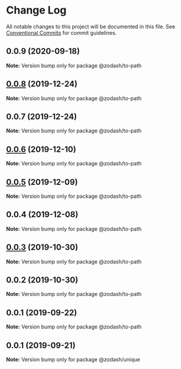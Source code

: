 # Change Log

All notable changes to this project will be documented in this file.
See [Conventional Commits](https://conventionalcommits.org) for commit guidelines.

## 0.0.9 (2020-09-18)

**Note:** Version bump only for package @zodash/to-path





## [0.0.8](https://github.com/zcorky/zodash/compare/@zodash/to-path@0.0.7...@zodash/to-path@0.0.8) (2019-12-24)

**Note:** Version bump only for package @zodash/to-path





## 0.0.7 (2019-12-24)

**Note:** Version bump only for package @zodash/to-path





## [0.0.6](https://github.com/zcorky/zodash/compare/@zodash/to-path@0.0.5...@zodash/to-path@0.0.6) (2019-12-10)

**Note:** Version bump only for package @zodash/to-path





## [0.0.5](https://github.com/zcorky/zodash/compare/@zodash/to-path@0.0.4...@zodash/to-path@0.0.5) (2019-12-09)

**Note:** Version bump only for package @zodash/to-path





## 0.0.4 (2019-12-08)

**Note:** Version bump only for package @zodash/to-path





## [0.0.3](https://github.com/zcorky/zodash/compare/@zodash/to-path@0.0.2...@zodash/to-path@0.0.3) (2019-10-30)

**Note:** Version bump only for package @zodash/to-path





## 0.0.2 (2019-10-30)

**Note:** Version bump only for package @zodash/to-path





## 0.0.1 (2019-09-22)

**Note:** Version bump only for package @zodash/to-path





## 0.0.1 (2019-09-21)

**Note:** Version bump only for package @zodash/unique
